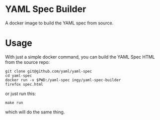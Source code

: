 YAML Spec Builder
=================

A docker image to build the YAML spec from source.

# Usage

With just a simple docker command, you can build the YAML Spec HTML from the
source repo:


```
git clone git@github.com/yaml/yaml-spec
cd yaml-spec
docker run -v $PWD:/yaml-spec ingy/yaml-spec-builder
firefox spec.html
```

or just run this:

```
make run
```

which will do the same thing.
